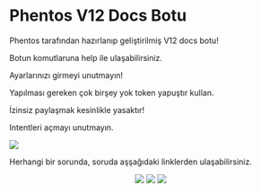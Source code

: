 # Phentos V12 Docs Botu
Phentos tarafından hazırlanıp geliştirilmiş V12 docs botu! 

Botun komutlaruna <prefix>help ile ulaşabilirsiniz.

Ayarlarınızı girmeyi unutmayın!

Yapılması gereken çok birşey yok token yapuştır kullan.

İzinsiz paylaşmak kesinlikle yasaktır!

Intentleri açmayı unutmayın.

<img src="https://cdn.discordapp.com/attachments/780696197182128150/800636672551026718/phentos4545.gif">

Herhangi bir sorunda, soruda aşşağıdaki linklerden ulaşabilirsiniz.

<p align="center">
  <a href="https://discord.gg/serendia"><img src="https://img.shields.io/badge/Serendia%20Squad%20-1d202b.svg?&style=for-the-badge&logo=discord&logoColor=white"></a>
  <a href="https://discord.com/users/383627939989946369"><img src="https://img.shields.io/badge/Phentos%20-7289DA.svg?&style=for-the-badge&logo=discord&logoColor=white"></a>
  <a href="https://discord.gg/aKzuXF7ACZ"><img src="https://img.shields.io/badge/Phentos%20Bots%20-1d202b.svg?&style=for-the-badge&logo=discord&logoColor=white"></a>
</p>
